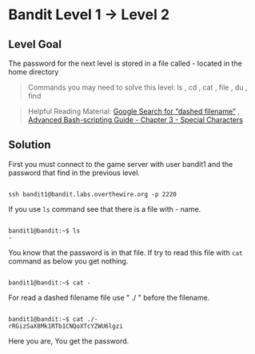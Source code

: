 # Bandit Level 1 → Level 2

## Level Goal
The password for the next level is stored in a file called - located in the home directory

> Commands you may need to solve this level: ls , cd , cat , file , du , find

> Helpful Reading Material: [Google Search for “dashed filename”](https://www.google.com/search?q=dashed+filename) , [Advanced Bash-scripting Guide - Chapter 3 - Special Characters](http://tldp.org/LDP/abs/html/special-chars.html)

## Solution

First you must connect to the game server with user bandit1 and the password that find in the previous level.
```

ssh bandit1@bandit.labs.overthewire.org -p 2220 

```
If you use ` ls ` command see that there is a file with - name.

```

bandit1@bandit:~$ ls
-

```
You know that the password is in that file. If try to read this file with ` cat ` command as below you get nothing.
```

bandit1@bandit:~$ cat -

```
For read a dashed filename file use " ./ " before the filename.

```

bandit1@bandit:~$ cat ./-
rRGizSaX8Mk1RTb1CNQoXTcYZWU6lgzi

```
Here you are, You get the password.
